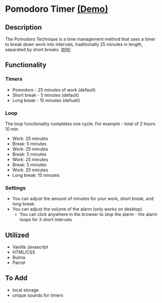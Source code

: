 # Pomodoro Timer [(Demo)](https://awexli.github.io/pomodoro/)  

## Description  

The Pomodoro Technique is a time management method that uses a timer to break down work into intervals, traditionally 25 minutes in length, separated by short breaks. [WIKI](https://en.wikipedia.org/wiki/Pomodoro_Technique)  

## Functionality

### Timers

- Pomodoro - 25 minutes of work (default)
- Short break - 5 minutes (default)
- Long break - 15 minutes (defualt)

### Loop

The loop functionality completes one cycle. For example - total of 2 hours 10 min

- Work: 25 minutes
- Break: 5 minutes
- Work: 25 minutes
- Break: 5 minutes
- Work: 25 minutes
- Break: 5 minutes
- Work: 25 minutes
- Long break: 15 minutes

### Settings

- You can adjust the amount of minutes for your work, short break, and long break.
- You can adjust the volume of the alarm (only works on desktop)
  - You can click anywhere in the browser to stop the alarm - the alarm loops for 3 short intervals

## Utilized

- Vanilla Javascript
- HTML/CSS
- Bulma
- Parcel

## To Add

- local storage
- unique sounds for timers
